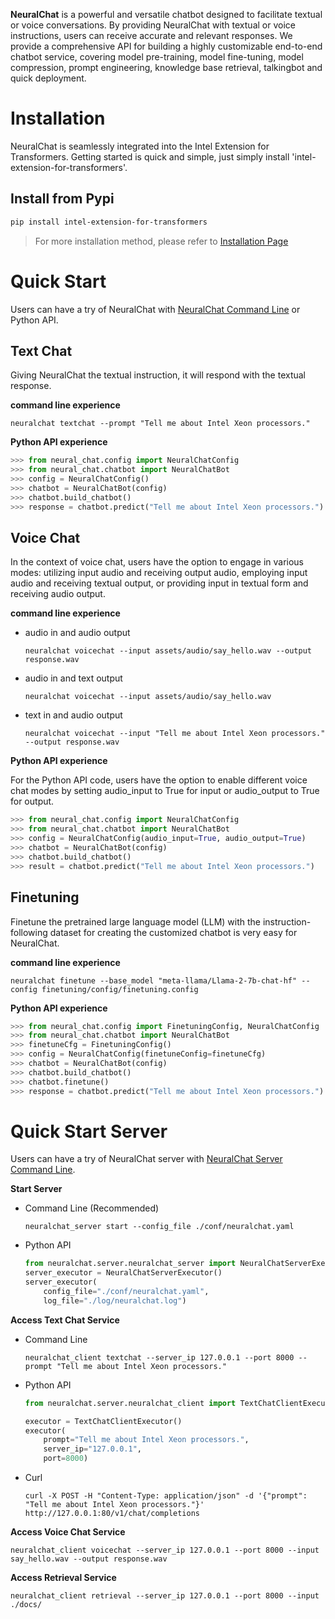 **NeuralChat** is a powerful and versatile chatbot designed to facilitate textual or voice conversations. By providing NeuralChat with textual or voice instructions, users can receive accurate and relevant responses. We provide a comprehensive API for building a highly customizable end-to-end chatbot service, covering model pre-training, model fine-tuning, model compression, prompt engineering, knowledge base retrieval, talkingbot and quick deployment.

# Installation

NeuralChat is seamlessly integrated into the Intel Extension for Transformers. Getting started is quick and simple, just simply install 'intel-extension-for-transformers'.

## Install from Pypi
```bash
pip install intel-extension-for-transformers
```
> For more installation method, please refer to [Installation Page](../docs/installation.md)

<a name="quickstart"></a>
# Quick Start

Users can have a try of NeuralChat with [NeuralChat Command Line](./cli/README.md) or Python API.


## Text Chat

Giving NeuralChat the textual instruction, it will respond with the textual response.

**command line experience**

```shell
neuralchat textchat --prompt "Tell me about Intel Xeon processors."
```

**Python API experience**

```python
>>> from neural_chat.config import NeuralChatConfig
>>> from neural_chat.chatbot import NeuralChatBot
>>> config = NeuralChatConfig()
>>> chatbot = NeuralChatBot(config)
>>> chatbot.build_chatbot()
>>> response = chatbot.predict("Tell me about Intel Xeon processors.")
```


## Voice Chat

In the context of voice chat, users have the option to engage in various modes: utilizing input audio and receiving output audio, employing input audio and receiving textual output, or providing input in textual form and receiving audio output.

**command line experience**

- audio in and audio output
    ```shell
    neuralchat voicechat --input assets/audio/say_hello.wav --output response.wav
    ```

- audio in and text output
    ```shell
    neuralchat voicechat --input assets/audio/say_hello.wav
    ```

- text in and audio output
    ```shell
    neuralchat voicechat --input "Tell me about Intel Xeon processors." --output response.wav
    ```


**Python API experience**

For the Python API code, users have the option to enable different voice chat modes by setting audio_input to True for input or audio_output to True for output.

```python
>>> from neural_chat.config import NeuralChatConfig
>>> from neural_chat.chatbot import NeuralChatBot
>>> config = NeuralChatConfig(audio_input=True, audio_output=True)
>>> chatbot = NeuralChatBot(config)
>>> chatbot.build_chatbot()
>>> result = chatbot.predict("Tell me about Intel Xeon processors.")
```

## Finetuning

Finetune the pretrained large language model (LLM) with the instruction-following dataset for creating the customized chatbot is very easy for NeuralChat.

**command line experience**

```shell
neuralchat finetune --base_model "meta-llama/Llama-2-7b-chat-hf" --config finetuning/config/finetuning.config
```


**Python API experience**

```python
>>> from neural_chat.config import FinetuningConfig, NeuralChatConfig
>>> from neural_chat.chatbot import NeuralChatBot
>>> finetuneCfg = FinetuningConfig()
>>> config = NeuralChatConfig(finetuneConfig=finetuneCfg)
>>> chatbot = NeuralChatBot(config)
>>> chatbot.build_chatbot()
>>> chatbot.finetune()
>>> response = chatbot.predict("Tell me about Intel Xeon processors.")
```


<a name="quickstartserver"></a>
# Quick Start Server

Users can have a try of NeuralChat server with [NeuralChat Server Command Line](./server/README.md).


**Start Server**
- Command Line (Recommended)
    ```shell
    neuralchat_server start --config_file ./conf/neuralchat.yaml
    ```

- Python API
    ```python
    from neuralchat.server.neuralchat_server import NeuralChatServerExecutor
    server_executor = NeuralChatServerExecutor()
    server_executor(
        config_file="./conf/neuralchat.yaml", 
        log_file="./log/neuralchat.log")
    ```

**Access Text Chat Service**

- Command Line
    ```shell
    neuralchat_client textchat --server_ip 127.0.0.1 --port 8000 --prompt "Tell me about Intel Xeon processors."
    ```

- Python API
    ```python
    from neuralchat.server.neuralchat_client import TextChatClientExecutor

    executor = TextChatClientExecutor()
    executor(
        prompt="Tell me about Intel Xeon processors.",
        server_ip="127.0.0.1",
        port=8000)
    ```

- Curl
    ```
    curl -X POST -H "Content-Type: application/json" -d '{"prompt": "Tell me about Intel Xeon processors."}' http://127.0.0.1:80/v1/chat/completions
    ```

**Access Voice Chat Service**

```shell
neuralchat_client voicechat --server_ip 127.0.0.1 --port 8000 --input say_hello.wav --output response.wav
```

**Access Retrieval Service**
```shell
neuralchat_client retrieval --server_ip 127.0.0.1 --port 8000 --input ./docs/
```

